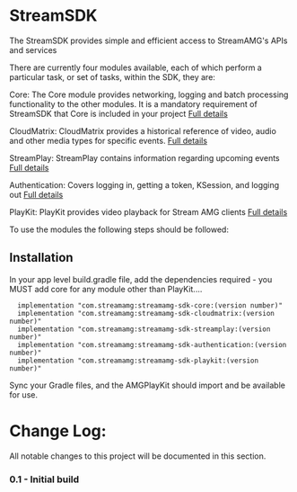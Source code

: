 
# StreamSDK
The StreamSDK provides simple and efficient access to StreamAMG's APIs and services

There are currently four modules available, each of which perform a particular task, or set of tasks, within the SDK, they are:

Core:
  The Core module provides networking, logging and batch processing functionality to the other modules. It is a mandatory requirement of StreamSDK that Core is included in your project
  [Full details](streamamg-sdk-core/README.md)

CloudMatrix:
  CloudMatrix provides a historical reference of video, audio and other media types for specific events.
  [Full details](streamamg-sdk-cloudmatrix/README.md)

StreamPlay:
  StreamPlay contains information regarding upcoming events
  [Full details](streamamg-sdk-streamplay/README.md)

Authentication:
  Covers logging in, getting a token, KSession, and logging out
  [Full details](streamamg-sdk-authentication/README.md)

PlayKit:
  PlayKit provides video playback for Stream AMG clients
  [Full details](streamamg-sdk-playkit/README.md)

  To use the modules the following steps should be followed:

## Installation

In your app level build.gradle file, add the dependencies required - you MUST add core for any module other than PlayKit....

  ```  
    implementation "com.streamamg:streamamg-sdk-core:(version number)"
    implementation "com.streamamg:streamamg-sdk-cloudmatrix:(version number)"
    implementation "com.streamamg:streamamg-sdk-streamplay:(version number)"
    implementation "com.streamamg:streamamg-sdk-authentication:(version number)"
    implementation "com.streamamg:streamamg-sdk-playkit:(version number)"
  ```  

Sync your Gradle files, and the AMGPlayKit should import and be available for use.

Change Log:
===========

All notable changes to this project will be documented in this section.

### 0.1 - Initial build
